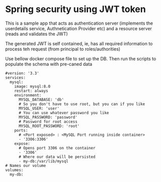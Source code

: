 # Spring security using JWT token

This is a sample app that acts as authentication server (implements the userdetails service, Authnetication Provider etc) and a resource server (reads and validates the JWT)

The generated JWT is self contained, ie, has all required information to process teh request (from principal to roles/authorities)

Use bellow docker compose file to set up the DB. Then run the scripts to populate the schema with pre-caned data

```
#version: '3.3'
services:
  mysql:
    image: mysql:8.0
    restart: always
    environment:
      MYSQL_DATABASE: 'db'
      # So you don't have to use root, but you can if you like
      MYSQL_USER: 'user'
      # You can use whatever password you like
      MYSQL_PASSWORD: 'password'
      # Password for root access
      MYSQL_ROOT_PASSWORD: 'root'
    ports:
      # <Port exposed> : <MySQL Port running inside container>
      - '3306:3306'
    expose:
      # Opens port 3306 on the container
      - '3306'
      # Where our data will be persisted
      - my-db:/var/lib/mysql
# Names our volume
volumes:
  my-db:


```
